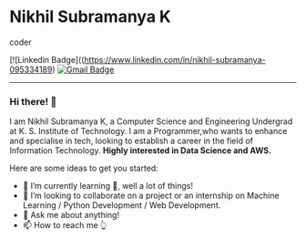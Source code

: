 # Nikhil Subramanya K
coder 


[![Linkedin Badge]((https://www.linkedin.com/in/nikhil-subramanya-095334189)
[![Gmail Badge](https://img.shields.io/badge/-Mail-c14438?style=flat-square&logo=Gmail&logoColor=white&link=mailto:nikhilsubramanya0218@gmail.com)](mailto:nikhilsubramanya0218@gmail.com)


---
### Hi there! 👋

I am Nikhil Subramanya K, a Computer Science and Engineering Undergrad at K. S. Institute of Technology. I am a Programmer,who wants to enhance and specialise in tech, looking to establish a career in the field of Information Technology. **Highly interested in Data Science and AWS.**

Here are some ideas to get you started:

- 🌱 I’m currently learning 🤔, well a lot of things!
- 👬 I’m looking to collaborate on a project or an internship on Machine Learning / Python Development / Web Development.
- 💬 Ask me about anything!
- 📫 How to reach me 👆
